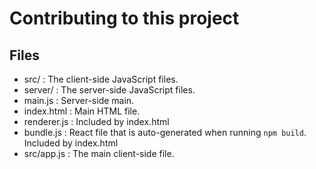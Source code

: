 # Contributing to this project

## Files

- src/ : The client-side JavaScript files.
- server/ : The server-side JavaScript files.
- main.js : Server-side main.
- index.html : Main HTML file.
- renderer.js : Included by index.html
- bundle.js : React file that is auto-generated when running `npm build`. Included by index.html
- src/app.js : The main client-side file.
